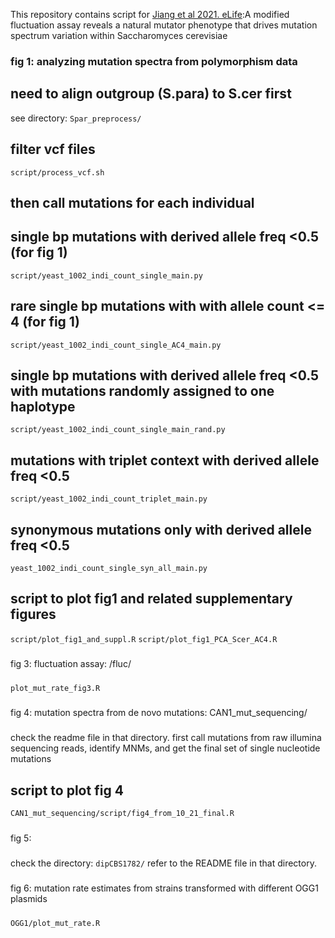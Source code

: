 This repository contains script for [Jiang et al 2021. eLife](https://elifesciences.org/articles/68285):A modified fluctuation assay reveals a natural mutator phenotype that drives mutation spectrum variation within Saccharomyces cerevisiae

### fig 1: analyzing mutation spectra from polymorphism data  


## need to align outgroup (S.para) to S.cer first
see directory: `Spar_preprocess/`

## filter vcf files
`script/process_vcf.sh`

## then call mutations for each individual
## single bp mutations with derived allele freq <0.5 (for fig 1)
`script/yeast_1002_indi_count_single_main.py`
## rare single bp mutations with with allele count <= 4 (for fig 1)
`script/yeast_1002_indi_count_single_AC4_main.py`

## single bp mutations with derived allele freq <0.5 with mutations randomly assigned to one haplotype
`script/yeast_1002_indi_count_single_main_rand.py`

## mutations with triplet context with derived allele freq <0.5
`script/yeast_1002_indi_count_triplet_main.py`

## synonymous mutations only with derived allele freq <0.5
`yeast_1002_indi_count_single_syn_all_main.py`

## script to plot fig1 and related supplementary figures
`script/plot_fig1_and_suppl.R`
`script/plot_fig1_PCA_Scer_AC4.R`

#####
fig 3: fluctuation assay: /fluc/
#####
`plot_mut_rate_fig3.R`

#####
fig 4: mutation spectra from de novo mutations: CAN1_mut_sequencing/ 
#####
check the readme file in that directory. first call mutations from raw illumina sequencing reads, identify MNMs, and get the final set of single nucleotide mutations

## script to plot fig 4
`CAN1_mut_sequencing/script/fig4_from_10_21_final.R`

#####
fig 5: 
#####
check the directory: `dipCBS1782/`
refer to the README file in that directory. 

#####
fig 6: mutation rate estimates from strains transformed with different OGG1 plasmids
#####
`OGG1/plot_mut_rate.R`
